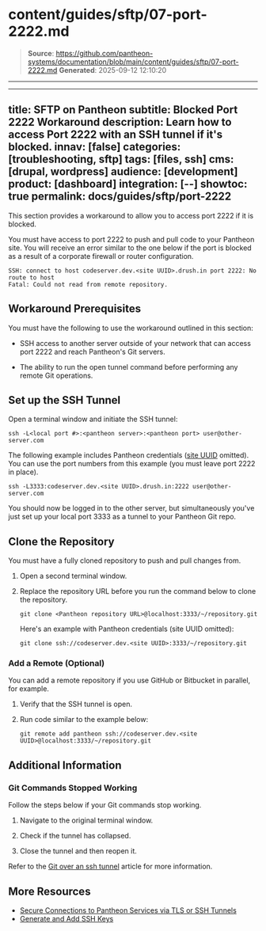 # content/guides/sftp/07-port-2222.md

> **Source**: https://github.com/pantheon-systems/documentation/blob/main/content/guides/sftp/07-port-2222.md
> **Generated**: 2025-09-12 12:10:20

---

---
title: SFTP on Pantheon
subtitle: Blocked Port 2222 Workaround
description: Learn how to access Port 2222 with an SSH tunnel if it's blocked.
innav: [false]
categories: [troubleshooting, sftp]
tags: [files, ssh]
cms: [drupal, wordpress]
audience: [development]
product: [dashboard]
integration: [--]
showtoc: true
permalink: docs/guides/sftp/port-2222
---

This section provides a workaround to allow you to access port 2222 if it is blocked.

You must have access to port 2222 to push and pull code to your Pantheon site. You will receive an error similar to the one below if the port is blocked as a result of a corporate firewall or router configuration.

```none
SSH: connect to host codeserver.dev.<site UUID>.drush.in port 2222: No route to host
Fatal: Could not read from remote repository.
```

## Workaround Prerequisites

You must have the following to use the workaround outlined in this section:

- SSH access to another server outside of your network that can access port 2222 and reach Pantheon's Git servers. 

- The ability to run the open tunnel command before performing any remote Git operations.

## Set up the SSH Tunnel

Open a terminal window and initiate the SSH tunnel:

```bash{promptUser: user}
ssh -L<local port #>:<pantheon server>:<pantheon port> user@other-server.com
```

The following example includes Pantheon credentials ([site UUID](/guides/account-mgmt/workspace-sites-teams/sites#retrieve-the-site-uuid) omitted). You can use the port numbers from this example (you must leave port 2222 in place).

```bash{promptUser: user}
ssh -L3333:codeserver.dev.<site UUID>.drush.in:2222 user@other-server.com
```

You should now be logged in to the other server, but simultaneously you've just set up your local port 3333 as a tunnel to your Pantheon Git repo.

## Clone the Repository

You must have a fully cloned repository to push and pull changes from.

1. Open a second terminal window.

1. Replace the repository URL before you run the command below to clone the repository.

    ```bash{promptUser: user}
    git clone <Pantheon repository URL>@localhost:3333/~/repository.git
    ```

    Here's an example with Pantheon credentials (site UUID omitted):

    ```bash{promptUser: user}
    git clone ssh://codeserver.dev.<site UUID>:3333/~/repository.git
    ```

### Add a Remote (Optional)

You can add a remote repository if you use GitHub or Bitbucket in parallel, for example.

1. Verify that the SSH tunnel is open.

1. Run code similar to the example below:

    ```bash{promptUser: user}
    git remote add pantheon ssh://codeserver.dev.<site UUID>@localhost:3333/~/repository.git
    ```

## Additional Information

### Git Commands Stopped Working

Follow the steps below if your Git commands stop working.

1. Navigate to the original terminal window.

1. Check if the tunnel has collapsed.

1. Close the tunnel and then reopen it.

Refer to the [Git over an ssh tunnel](https://randyfay.com/content/git-over-ssh-tunnel-through-firewall-or-vpn) article for more information.


## More Resources

- [Secure Connections to Pantheon Services via TLS or SSH Tunnels](/guides/secure-development/ssh-tunnels)
- [Generate and Add SSH Keys](/ssh-keys)